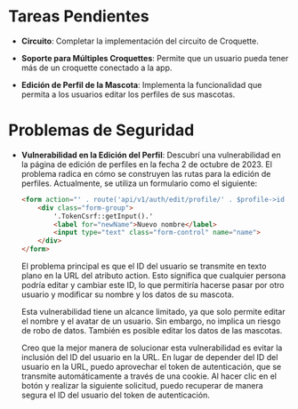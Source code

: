 # Tareas Pendientes

- **Circuito**: Completar la implementación del circuito de Croquette.

- **Soporte para Múltiples Croquettes**: Permite que un usuario pueda tener más de un croquette conectado a la app.

- **Edición de Perfil de la Mascota**: Implementa la funcionalidad que permita a los usuarios editar los perfiles de sus mascotas.

# Problemas de Seguridad

- **Vulnerabilidad en la Edición del Perfil**:
  Descubrí una vulnerabilidad en la página de edición de perfiles en la fecha 2 de octubre de 2023. El problema radica en cómo se construyen las rutas para la edición de perfiles. Actualmente, se utiliza un formulario como el siguiente:

  ```html
  <form action="' . route('api/v1/auth/edit/profile/' . $profile->id . '/' . "name", false) . '" method="POST">
      <div class="form-group">
          '.TokenCsrf::getInput().'
          <label for="newName">Nuevo nombre</label>
          <input type="text" class="form-control" name="name">
      </div>
  </form>
  ```

  El problema principal es que el ID del usuario se transmite en texto plano en la URL del atributo action. Esto significa que cualquier persona podría editar y cambiar este ID, lo que permitiría hacerse pasar por otro usuario y modificar su nombre y los datos de su mascota.

  Esta vulnerabilidad tiene un alcance limitado, ya que solo permite editar el nombre y el avatar de un usuario. Sin embargo, no implica un riesgo de robo de datos. También es posible editar los datos de las mascotas.

  Creo que la mejor manera de solucionar esta vulnerabilidad es evitar la inclusión del ID del usuario en la URL. En lugar de depender del ID del usuario en la URL, puedo aprovechar el token de autenticación, que se transmite automáticamente a través de una cookie. Al hacer clic en el botón y realizar la siguiente solicitud, puedo recuperar de manera segura el ID del usuario del token de autenticación.
